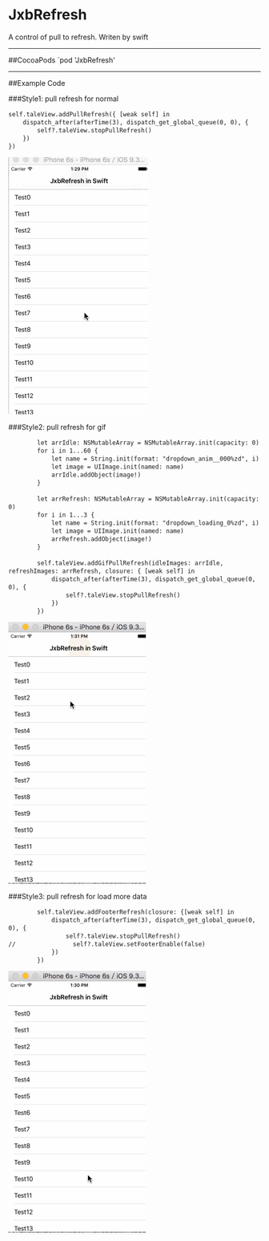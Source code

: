# JxbRefresh
A control of pull to refresh. Writen by swift

-------
##CocoaPods
`pod 'JxbRefresh'

-------
##Example Code

###Style1: pull refresh for normal
``` object-c
self.taleView.addPullRefresh({ [weak self] in 
    dispatch_after(afterTime(3), dispatch_get_global_queue(0, 0), {
        self?.taleView.stopPullRefresh()
    })
})
```
![](https://raw.githubusercontent.com/JxbSir/JxbRefresh/master/1.gif)


###Style2: pull refresh for gif
``` object-c
        let arrIdle: NSMutableArray = NSMutableArray.init(capacity: 0)
        for i in 1...60 {
            let name = String.init(format: "dropdown_anim__000%zd", i)
            let image = UIImage.init(named: name)
            arrIdle.addObject(image!)
        }
        
        let arrRefresh: NSMutableArray = NSMutableArray.init(capacity: 0)
        for i in 1...3 {
            let name = String.init(format: "dropdown_loading_0%zd", i)
            let image = UIImage.init(named: name)
            arrRefresh.addObject(image!)
        }
        
        self.taleView.addGifPullRefresh(idleImages: arrIdle, refreshImages: arrRefresh, closure: { [weak self] in
            dispatch_after(afterTime(3), dispatch_get_global_queue(0, 0), {
                self?.taleView.stopPullRefresh()
            })
        })
```
![](https://raw.githubusercontent.com/JxbSir/JxbRefresh/master/2.gif)

###Style3: pull refresh for load more data
``` object-c
        self.taleView.addFooterRefresh(closure: {[weak self] in
            dispatch_after(afterTime(3), dispatch_get_global_queue(0, 0), {
                self?.taleView.stopPullRefresh()
//                self?.taleView.setFooterEnable(false)
            })
        })
```
![](https://raw.githubusercontent.com/JxbSir/JxbRefresh/master/3.gif)
